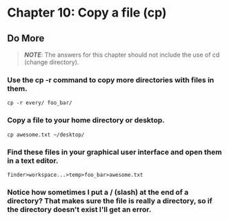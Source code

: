 
# Chapter 10: Copy a file (cp)

## Do More
> ***NOTE***: The answers for this chapter should not include the use of cd (change directory).

### Use the cp -r command to copy more directories with files in them.

    cp -r every/ foo_bar/
    
### Copy a file to your home directory or desktop.

    cp awesome.txt ~/desktop/
    
### Find these files in your graphical user interface and open them in a text editor.

    finder>workspace...>temp>foo_bar>awesome.txt
    
### Notice how sometimes I put a / (slash) at the end of a directory? That makes sure the file is really a directory, so if the directory doesn't exist I'll get an error.

    
